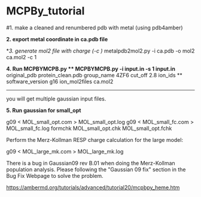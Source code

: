 # MCPBy_tutorial
#1. make a cleaned and renumbered pdb with metal (using pdb4amber)

**2. export metal coordinate in ca.pdb file**

**3. generate mol2 file with charge (-c *)**
metalpdb2mol2.py -i ca.pdb -o mol2 ca.mol2 -c 1

**4. Run MCPBYMCPB.py **
MCPBYMCPB.py -i input.in -s 1
********input.in**********
original_pdb protein_clean.pdb
group_name 4ZF6
cut_off 2.8
ion_ids **
software_version g16
ion_mol2files ca.mol2
***********
you will get multiple gaussian input files.

**5. Run gaussian for small_opt**

g09 < MOL_small_opt.com > MOL_small_opt.log
g09 < MOL_small_fc.com > MOL_small_fc.log
formchk MOL_small_opt.chk MOL_small_opt.fchk

Perform the Merz-Kollman RESP charge calculation for the large model:

g09 < MOL_large_mk.com > MOL_large_mk.log

There is a bug in Gaussian09 rev B.01 when doing the Merz-Kollman population analysis. Please following the "Gaussian 09 fix" section in the Bug Fix Webpage to solve the problem.

https://ambermd.org/tutorials/advanced/tutorial20/mcpbpy_heme.htm
